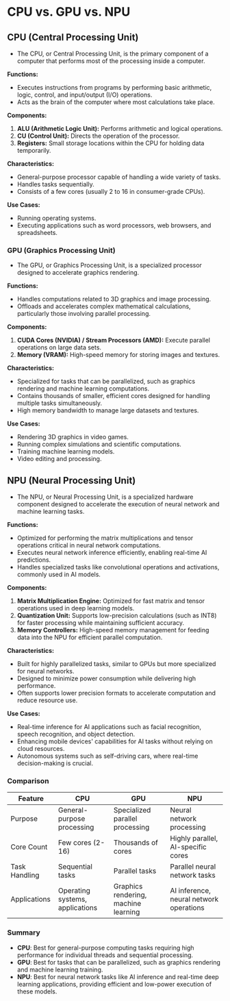 # CPU vs. GPU vs. NPU

## CPU (Central Processing Unit)

- The CPU, or Central Processing Unit, is the primary component of a computer that performs most of the processing inside a computer.

**Functions:**

- Executes instructions from programs by performing basic arithmetic, logic, control, and input/output (I/O) operations.
- Acts as the brain of the computer where most calculations take place.

**Components:**

1. **ALU (Arithmetic Logic Unit):** Performs arithmetic and logical operations.
2. **CU (Control Unit):** Directs the operation of the processor.
3. **Registers:** Small storage locations within the CPU for holding data temporarily.

**Characteristics:**

- General-purpose processor capable of handling a wide variety of tasks.
- Handles tasks sequentially.
- Consists of a few cores (usually 2 to 16 in consumer-grade CPUs).

**Use Cases:**

- Running operating systems.
- Executing applications such as word processors, web browsers, and spreadsheets.

### GPU (Graphics Processing Unit)

- The GPU, or Graphics Processing Unit, is a specialized processor designed to accelerate graphics rendering.

**Functions:**

- Handles computations related to 3D graphics and image processing.
- Offloads and accelerates complex mathematical calculations, particularly those involving parallel processing.

**Components:**

1. **CUDA Cores (NVIDIA) / Stream Processors (AMD):** Execute parallel operations on large data sets.
2. **Memory (VRAM):** High-speed memory for storing images and textures.

**Characteristics:**

- Specialized for tasks that can be parallelized, such as graphics rendering and machine learning computations.
- Contains thousands of smaller, efficient cores designed for handling multiple tasks simultaneously.
- High memory bandwidth to manage large datasets and textures.

**Use Cases:**

- Rendering 3D graphics in video games.
- Running complex simulations and scientific computations.
- Training machine learning models.
- Video editing and processing.

## NPU (Neural Processing Unit)

- The NPU, or Neural Processing Unit, is a specialized hardware component designed to accelerate the execution of neural network and machine learning tasks.

**Functions:**

- Optimized for performing the matrix multiplications and tensor operations critical in neural network computations.
- Executes neural network inference efficiently, enabling real-time AI predictions.
- Handles specialized tasks like convolutional operations and activations, commonly used in AI models.

**Components:**

1. **Matrix Multiplication Engine:** Optimized for fast matrix and tensor operations used in deep learning models.
2. **Quantization Unit:** Supports low-precision calculations (such as INT8) for faster processing while maintaining sufficient accuracy.
3. **Memory Controllers:** High-speed memory management for feeding data into the NPU for efficient parallel computation.

**Characteristics:**

- Built for highly parallelized tasks, similar to GPUs but more specialized for neural networks.
- Designed to minimize power consumption while delivering high performance.
- Often supports lower precision formats to accelerate computation and reduce resource use.

**Use Cases:**

- Real-time inference for AI applications such as facial recognition, speech recognition, and object detection.
- Enhancing mobile devices' capabilities for AI tasks without relying on cloud resources.
- Autonomous systems such as self-driving cars, where real-time decision-making is crucial.

### Comparison

| Feature       | CPU                         | GPU                         | NPU                         |
|---------------|-----------------------------|-----------------------------|-----------------------------|
| Purpose       | General-purpose processing  | Specialized parallel processing | Neural network processing   |
| Core Count    | Few cores (2-16)            | Thousands of cores          | Highly parallel, AI-specific cores |
| Task Handling | Sequential tasks            | Parallel tasks              | Parallel neural network tasks |
| Applications  | Operating systems, applications | Graphics rendering, machine learning | AI inference, neural network operations |

### Summary

- **CPU**: Best for general-purpose computing tasks requiring high performance for individual threads and sequential processing.
- **GPU**: Best for tasks that can be parallelized, such as graphics rendering and machine learning training.
- **NPU**: Best for neural network tasks like AI inference and real-time deep learning applications, providing efficient and low-power execution of these models.
